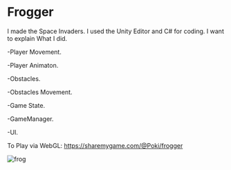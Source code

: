 # Frogger

I made the Space Invaders. I used the Unity Editor and C# for coding. I want to explain What I did.

-Player Movement.

-Player Animaton.

-Obstacles.

-Obstacles Movement.

-Game State.

-GameManager.

-UI.

To Play via WebGL:  https://sharemygame.com/@Poki/frogger

![frog](https://user-images.githubusercontent.com/105963735/233368253-af1a0256-61da-4d69-b38d-c394bb15c6b9.JPG)
